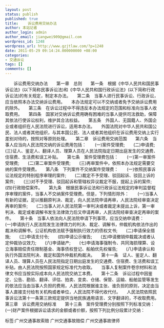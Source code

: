 ```yaml
---
layout: post
status: publish
published: true
title: 　　诉讼费用交纳办法
author: 本站记者
author_login: admin
author_email: jiangwei909@gmail.com
wordpress_id: 1248
wordpress_url: http://www.gzjtlaw.com/?p=1248
date: 2011-05-29 09:14:24.000000000 +08:00
categories:
- 交通诉讼
tags: []
comments: []
---
```

　　诉讼费用交纳办法　　第一章　总则　　第一条　根据《中华人民共和国民事诉讼法》(以下简称民事诉讼法)和《中华人民共和国行政诉讼法》(以下简称行政诉讼法)的有关规定，制定本办法。　　第二条　当事人进行民事诉讼、行政诉讼，应当依照本办法交纳诉讼费用。　　本办法规定可以不交纳或者免予交纳诉讼费用的除外。　　第三条　在诉讼过程中不得违反本办法规定的范围和标准向当事人收取费用。　　第四条　国家对交纳诉讼费用确有困难的当事人提供司法救助，保障其依法行使诉讼权利，维护其合法权益。　　第五条　外国人、无国籍人、外国企业或者组织在人民法院进行诉讼，适用本办法。　　外国法院对中华人民共和国公民、法人或者其他组织，与其本国公民、法人或者其他组织在诉讼费用交纳上实行差别对待的，按照对等原则处理。　　第二章　诉讼费用交纳范围　　第六条　当事人应当向人民法院交纳的诉讼费用包括：　　(一)案件受理费;　　(二)申请费;　　(三)证人、鉴定人、翻译人员、理算人员在人民法院指定日期出庭发生的交通费、住宿费、生活费和误工补贴。　　第七条　案件受理费包括：　　(一)第一审案件受理费;　　(二)第二审案件受理费;　　(三)再审案件中，依照本办法规定需要交纳的案件受理费。　　第八条　下列案件不交纳案件受理费：　　(一)依照民事诉讼法规定的特别程序审理的案件;　　(二)裁定不予受理、驳回起诉、驳回上诉的案件;　　(三)对不予受理、驳回起诉和管辖权异议裁定不服，提起上诉的案件;　　(四)行政赔偿案件。　　第九条　根据民事诉讼法和行政诉讼法规定的审判监督程序审理的案件，当事人不交纳案件受理费。但是，下列情形除外：　　(一)当事人有新的证据，足以推翻原判决、裁定，向人民法院申请再审，人民法院经审查决定再审的案件;　　(二)当事人对人民法院第一审判决或者裁定未提出上诉，第一审判决、裁定或者调解书发生法律效力后又申请再审，人民法院经审查决定再审的案件。　　第十条　当事人依法向人民法院申请下列事项，应当交纳申请费：　　(一)申请执行人民法院发生法律效力的判决、裁定、调解书，仲裁机构依法作出的裁决和调解书，公证机构依法赋予强制执行效力的债权文书;　　(二)申请保全措施;　　(三)申请支付令;　　(四)申请公示催告;　　(五)申请撤销仲裁裁决或者认定仲裁协议效力;　　(六)申请破产;　　(七)申请海事强制令、共同海损理算、设立海事赔偿责任限制基金、海事债权登记、船舶优先权催告;　　(八)申请承认和执行外国法院判决、裁定和国外仲裁机构裁决。　　第十一条　证人、鉴定人、翻译人员、理算人员在人民法院指定日期出庭发生的交通费、住宿费、生活费和误工补贴，由人民法院按照国家规定标准代为收取。　　当事人复制案件卷宗材料和法律文书应当按实际成本向人民法院交纳工本费。　　第十二条　诉讼过程中因鉴定、公告、勘验、翻译、评估、拍卖、变卖、仓储、保管、运输、船舶监管等发生的依法应当由当事人负担的费用，人民法院根据谁主张、谁负担的原则，决定由当事人直接支付给有关机构或者单位，人民法院不得代收代付。　　人民法院依照民事诉讼法第十一条第三款规定提供当地民族通用语言、文字翻译的，不收取费用。　　第三章　诉讼费用交纳标准　　第十三条　案件受理费分别按照下列标准交纳：　　(一)财产案件根据诉讼请求的金额或者价额，按照下列比例分段累计交纳：标签:广州交通事故索赔 广州交通事故赔偿 广州交通事故律师
